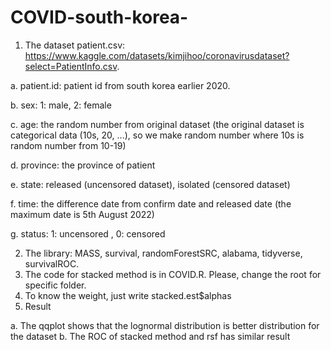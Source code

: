 # COVID-south-korea-
1. The dataset
patient.csv: https://www.kaggle.com/datasets/kimjihoo/coronavirusdataset?select=PatientInfo.csv.

 a. patient.id: patient id from south korea earlier 2020.
 
 b. sex: 1: male, 2: female
 
 c. age: the random number from original dataset (the original dataset is categorical data (10s, 20, ...), so we make random number where 10s is random number from 10-19)
 
 d. province: the province of patient
 
 e. state: released (uncensored dataset), isolated (censored dataset)
 
 f. time: the difference date from confirm date and released date (the maximum date is 5th August 2022)
 
 g. status: 1: uncensored , 0: censored
 
2. The library: MASS, survival, randomForestSRC, alabama, tidyverse, survivalROC.
3. The code for stacked method is in COVID.R. Please, change the root for specific folder.
4. To know the weight, just write stacked.est$alphas
5. Result 

a. The qqplot shows that the lognormal distribution is better distribution for the dataset
b. The ROC of stacked method and rsf has similar result
 
